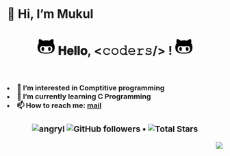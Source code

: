 <h1>👋 Hi, I’m Mukul<h1/>
 <h1 align="center">
  <a target="_blank">
    <img src="https://github.com/muKul0099/muKul0099/blob/main/25471.png" width="40px" style="max-width:100%;">
  </a>
  𝐇𝐞𝐥𝐥𝐨, &lt;𝚌𝚘𝚍𝚎𝚛𝚜/&gt; !
  <a target="_blank">
    <img src="https://github.com/muKul0099/muKul0099/blob/main/25471.png" width="40px" />
  </a>
</h1>
<br/>
  <h3>
<li>👀 I’m interested in Comptitive programming<l/>
<li>🌱 I’m currently learning C Programming<l/>
<li>📫 How to reach me:  <a href="mailto: mukuldeep63@gmail.com">mail</a><l/>
<h3/>
 
 
  <p align="center">  
  <img src="https://komarev.com/ghpvc/?username=angryl" alt="angryl" />
  <img alt="GitHub followers" src="https://img.shields.io/github/followers/angryl?label=Followers&style=social"> •   
  <img src="https://img.shields.io/github/stars/angryl?label=Stars" alt="Total Stars">
</p>


 <img src="https://c.tenor.com/Qr46q411NwsAAAAC/work-working.gif" align=right>
 
 
 




<br/>

<!---
muKul0099/muKul0099 is a ✨ special ✨ repository because its `README.md` (this file) appears on your GitHub profile.
You can click the Preview link to take a look at your changes.
--->
